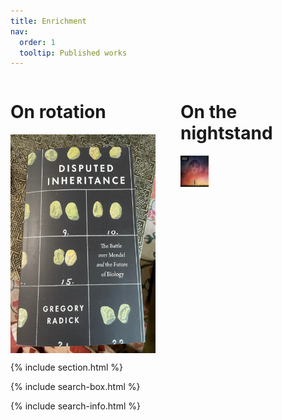 ```yaml
---
title: Enrichment
nav:
  order: 1
  tooltip: Published works
---
```


<div style="display: flex;">

  <!-- Music section -->
  <div style="flex: 1; padding-right: 20px;">
    <h1>On rotation</h1>
    <img src="Dispured_inherit.jpeg" alt="Approach" style="width: 275px; height: 350px; margin-right: 10px; vertical-align: middle;">
  </div>

  <!-- Book section -->
  <div style="flex: 1; padding-left: 20px;">
    <h1>On the nightstand</h1>
<img src="in_return.png" alt="Approach" style="width: 45px; height: 50px; margin-right: 10px; vertical-align: middle;">
  </div>

</div>

{% include section.html %}

{% include search-box.html %}

{% include search-info.html %}
